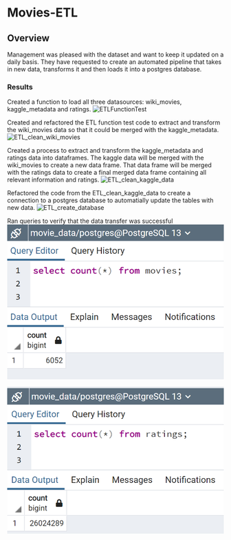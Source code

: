 # Movies-ETL
## Overview
Management was pleased with the dataset and want to keep it updated on a daily basis.  They have requested to create an automated pipeline that takes in new data, transforms it and then loads it into a postgres database.  

### Results
Created a function to load all three datasources: wiki_movies, kaggle_metadata and ratings.
![ETLFunctionTest](https://github.com/john10roberts/Movies-ETL/blob/main/ETL_function_test.ipynb)

Created and refactored the ETL function test code to extract and transform the wiki_movies data so that it could be merged with the kaggle_metadata.
![ETL_clean_wiki_movies](https://github.com/john10roberts/Movies-ETL/blob/main/ETL_clean_wiki_movies.ipynb)

Created a process to extract and transform the kaggle_metadata and ratings data into dataframes.  The kaggle data will be merged with the wiki_movies to create a new data frame.  That data frame will be merged with the ratings data to create a final merged data frame containing all relevant information and ratings. 
![ETL_clean_kaggle_data](https://github.com/john10roberts/Movies-ETL/blob/main/ETL_clean_kaggle_data.ipynb)

Refactored the code from the ETL_clean_kaggle_data to create a connection to a postgres database to automatially update the tables with new data. 
![ETL_create_database](https://github.com/john10roberts/Movies-ETL/blob/main/ETL_create_database.ipynb)

Ran queries to verify that the data transfer was successful
![Movies Query](https://github.com/john10roberts/Movies-ETL/blob/main/Resources/movies_query.png)

![Ratings Query](https://github.com/john10roberts/Movies-ETL/blob/main/Resources/ratings_query.png)
